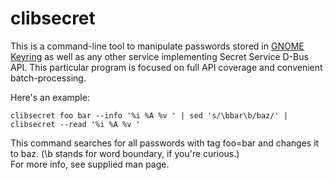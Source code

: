 clibsecret
==========

This is a command-line tool to manipulate passwords stored in [GNOME Keyring](https://wiki.gnome.org/Projects/GnomeKeyring)
as well as any other service implementing Secret Service D-Bus API.
This particular program is focused on full API coverage and convenient batch-processing.

Here's an example:

    clibsecret foo bar --info '%i %A %v ' | sed 's/\bbar\b/baz/' | clibsecret --read '%i %A %v '

This command searches for all passwords with tag foo=bar and changes it to baz. (\b stands for word boundary, if you're curious.)  
For more info, see supplied man page.
